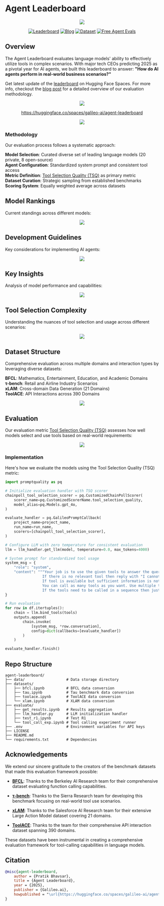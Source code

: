 # Agent Leaderboard

<p align="center">
  <img src="images/blog_cover.png" />
</p>

<div align="center">

[![Leaderboard](https://img.shields.io/badge/🤗%20View-Leaderboard-blue)](https://huggingface.co/spaces/galileo-ai/agent-leaderboard)
[![Blog](https://img.shields.io/badge/📖%20Read-Blog-green)](https://galileo.ai/blog/agent-leaderboard)
[![Dataset](https://img.shields.io/badge/🔍%20Explore-Dataset-orange)](https://huggingface.co/datasets/galileo-ai/agent-leaderboard)
[![Free Agent Evals](https://img.shields.io/badge/📊%20Agent-Evals-yellow)](https://www.galileo.ai/agentic-evaluations)

</div>

## Overview

The Agent Leaderboard evaluates language models' ability to effectively utilize tools in complex scenarios. With major tech CEOs predicting 2025 as a pivotal year for AI agents, we built this leaderboard to answer: **"How do AI agents perform in real-world business scenarios?"**

Get latest update of the [leaderboard](https://huggingface.co/spaces/galileo-ai/agent-leaderboard) on Hugging Face Spaces. For more info, checkout the [blog post](https://galileo.ai/blog/agent-leaderboard) for a detailed overview of our evaluation methodology.

<p align="center">
  <img src="images/leaderboard.png" />
</p>

<p align="center">
  <a href="https://huggingface.co/spaces/galileo-ai/agent-leaderboard">https://huggingface.co/spaces/galileo-ai/agent-leaderboard</a>

<p align="center">
  <img src="images/overview.png" />
</p>

### Methodology

Our evaluation process follows a systematic approach:

**Model Selection**: Curated diverse set of leading language models (20 private, 8 open-source)  
**Agent Configuration**: Standardized system prompt and consistent tool access  
**Metric Definition**: [Tool Selection Quality (TSQ)](https://docs.galileo.ai/galileo/gen-ai-studio-products/galileo-guardrail-metrics/tool-selection-quality#tool-selection-quality) as primary metric  
**Dataset Curation**: Strategic sampling from established benchmarks  
**Scoring System**: Equally weighted average across datasets

## Model Rankings

Current standings across different models:

<p align="center">
  <img src="images/ranking.png" />
</p>

## Development Guidelines

Key considerations for implementing AI agents:

<p align="center">
  <img src="images/implications.png" />
</p>

## Key Insights

Analysis of model performance and capabilities:

<p align="center">
  <img src="images/insights.png" />
</p>

## Tool Selection Complexity

Understanding the nuances of tool selection and usage across different scenarios:

<p align="center">
  <img src="images/complexity_of_tool_calling.png" />
</p>

## Dataset Structure

Comprehensive evaluation across multiple domains and interaction types by leveraging diverse datasets:

**BFCL**: Mathematics, Entertainment, Education, and Academic Domains  
**τ-bench**: Retail and Airline Industry Scenarios  
**xLAM**: Cross-domain Data Generation (21 Domains)  
**ToolACE**: API Interactions across 390 Domains  

<p align="center">
  <img src="images/datasets.png" />
</p>

## Evaluation

Our evaluation metric [Tool Selection Quality (TSQ)](https://docs.galileo.ai/galileo/gen-ai-studio-products/galileo-guardrail-metrics/tool-selection-quality#tool-selection-quality) assesses how well models select and use tools based on real-world requirements:

<p align="center">
  <img src="images/evaluating_agents.png" />
</p>

### Implementation

Here's how we evaluate the models using the Tool Selection Quality (TSQ) metric:

```python
import promptquality as pq

# Initialize evaluation handler with TSQ scorer
chainpoll_tool_selection_scorer = pq.CustomizedChainPollScorer(
    scorer_name=pq.CustomizedScorerName.tool_selection_quality,
    model_alias=pq.Models.gpt_4o,
)

evaluate_handler = pq.GalileoPromptCallback(
    project_name=project_name,
    run_name=run_name,
    scorers=[chainpoll_tool_selection_scorer],
)

# Configure LLM with zero temperature for consistent evaluation
llm = llm_handler.get_llm(model, temperature=0.0, max_tokens=4000)

# System prompt for standardized tool usage
system_msg = {
    "role": "system",
    "content": """Your job is to use the given tools to answer the query of human. 
                 If there is no relevant tool then reply with "I cannot answer the question with given tools". 
                 If tool is available but sufficient information is not available, then ask human to get the same. 
                 You can call as many tools as you want. Use multiple tools if needed. 
                 If the tools need to be called in a sequence then just call the first tool."""
}

# Run evaluation
for row in df.itertuples():
    chain = llm.bind_tools(tools)
    outputs.append(
        chain.invoke(
            [system_msg, *row.conversation], 
            config=dict(callbacks=[evaluate_handler])
        )
    )

evaluate_handler.finish()
```

## Repo Structure

```
agent-leaderboard/
├── data/                   # Data storage directory
├── datasets/ 
│   ├── bfcl.ipynb          # BFCL data conversion
│   ├── tau.ipynb           # Tau benchmark data conversion
│   ├── toolace.ipynb       # ToolACE data conversion
│   └── xlam.ipynb          # XLAM data conversion
├── evaluate/ 
│   ├── get_results.ipynb   # Results aggregation
│   ├── llm_handler.py      # LLM initialization handler
│   ├── test_r1.ipynb       # Test R1
│   └── tool_call_exp.ipynb # Tool calling experiment runner
├── .env                    # Environment variables for API keys
├── LICENSE 
├── README.md 
└── requirements.txt        # Dependencies
```

## Acknowledgements

We extend our sincere gratitude to the creators of the benchmark datasets that made this evaluation framework possible:

- [**BFCL**](https://gorilla.cs.berkeley.edu/leaderboard.html): Thanks to the Berkeley AI Research team for their comprehensive dataset evaluating function calling capabilities.

- [**τ-bench**](https://github.com/sierra-research/tau-bench): Thanks to the Sierra Research team for developing this benchmark focusing on real-world tool use scenarios.

- [**xLAM**](https://www.salesforce.com/blog/xlam-large-action-models/): Thanks to the Salesforce AI Research team for their extensive Large Action Model dataset covering 21 domains.

- [**ToolACE**](https://arxiv.org/abs/2409.00920): Thanks to the team for their comprehensive API interaction dataset spanning 390 domains.

These datasets have been instrumental in creating a comprehensive evaluation framework for tool-calling capabilities in language models.

## Citation

```bibtex
@misc{agent-leaderboard,
    author = {Pratik Bhavsar},
    title = {Agent Leaderboard},
    year = {2025},
    publisher = {Galileo.ai},
    howpublished = "\url{https://huggingface.co/spaces/galileo-ai/agent-leaderboard}"
}
